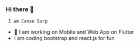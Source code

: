   ### Hi there 👋


     I am Cansu Sarp

- 👯 I am working on Mobile and Web App on Flutter
- I am coding bootstrap and react.js for fun




